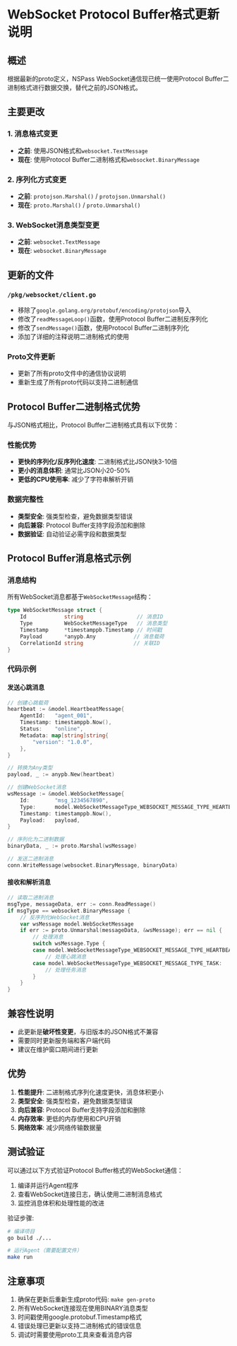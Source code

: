 # WebSocket Protocol Buffer格式更新说明

## 概述

根据最新的proto定义，NSPass WebSocket通信现已统一使用Protocol Buffer二进制格式进行数据交换，替代之前的JSON格式。

## 主要更改

### 1. 消息格式变更
- **之前**: 使用JSON格式和`websocket.TextMessage`
- **现在**: 使用Protocol Buffer二进制格式和`websocket.BinaryMessage`

### 2. 序列化方式变更
- **之前**: `protojson.Marshal()` / `protojson.Unmarshal()`
- **现在**: `proto.Marshal()` / `proto.Unmarshal()`

### 3. WebSocket消息类型变更
- **之前**: `websocket.TextMessage`
- **现在**: `websocket.BinaryMessage`

## 更新的文件

### `/pkg/websocket/client.go`
- 移除了`google.golang.org/protobuf/encoding/protojson`导入
- 修改了`readMessageLoop()`函数，使用Protocol Buffer二进制反序列化
- 修改了`sendMessage()`函数，使用Protocol Buffer二进制序列化
- 添加了详细的注释说明二进制格式的使用

### Proto文件更新
- 更新了所有proto文件中的通信协议说明
- 重新生成了所有proto代码以支持二进制通信

## Protocol Buffer二进制格式优势

与JSON格式相比，Protocol Buffer二进制格式具有以下优势：

### 性能优势
- **更快的序列化/反序列化速度**: 二进制格式比JSON快3-10倍
- **更小的消息体积**: 通常比JSON小20-50%
- **更低的CPU使用率**: 减少了字符串解析开销

### 数据完整性
- **类型安全**: 强类型检查，避免数据类型错误
- **向后兼容**: Protocol Buffer支持字段添加和删除
- **数据验证**: 自动验证必需字段和数据类型

## Protocol Buffer消息格式示例

### 消息结构
所有WebSocket消息都基于`WebSocketMessage`结构：

```go
type WebSocketMessage struct {
    Id            string                 // 消息ID
    Type          WebSocketMessageType   // 消息类型
    Timestamp     *timestamppb.Timestamp // 时间戳
    Payload       *anypb.Any            // 消息载荷
    CorrelationId string                // 关联ID
}
```

### 代码示例

#### 发送心跳消息
```go
// 创建心跳载荷
heartbeat := &model.HeartbeatMessage{
    AgentId:   "agent_001",
    Timestamp: timestamppb.Now(),
    Status:    "online",
    Metadata: map[string]string{
        "version": "1.0.0",
    },
}

// 转换为Any类型
payload, _ := anypb.New(heartbeat)

// 创建WebSocket消息
wsMessage := &model.WebSocketMessage{
    Id:        "msg_1234567890",
    Type:      model.WebSocketMessageType_WEBSOCKET_MESSAGE_TYPE_HEARTBEAT,
    Timestamp: timestamppb.Now(),
    Payload:   payload,
}

// 序列化为二进制数据
binaryData, _ := proto.Marshal(wsMessage)

// 发送二进制消息
conn.WriteMessage(websocket.BinaryMessage, binaryData)
```

#### 接收和解析消息
```go
// 读取二进制消息
msgType, messageData, err := conn.ReadMessage()
if msgType == websocket.BinaryMessage {
    // 反序列化WebSocket消息
    var wsMessage model.WebSocketMessage
    if err := proto.Unmarshal(messageData, &wsMessage); err == nil {
        // 处理消息
        switch wsMessage.Type {
        case model.WebSocketMessageType_WEBSOCKET_MESSAGE_TYPE_HEARTBEAT:
            // 处理心跳消息
        case model.WebSocketMessageType_WEBSOCKET_MESSAGE_TYPE_TASK:
            // 处理任务消息
        }
    }
}
```

## 兼容性说明

- 此更新是**破坏性变更**，与旧版本的JSON格式不兼容
- 需要同时更新服务端和客户端代码
- 建议在维护窗口期间进行更新

## 优势

1. **性能提升**: 二进制格式序列化速度更快，消息体积更小
2. **类型安全**: 强类型检查，避免数据类型错误
3. **向后兼容**: Protocol Buffer支持字段添加和删除
4. **内存效率**: 更低的内存使用和CPU开销
5. **网络效率**: 减少网络传输数据量

## 测试验证

可以通过以下方式验证Protocol Buffer格式的WebSocket通信：

1. 编译并运行Agent程序
2. 查看WebSocket连接日志，确认使用二进制消息格式
3. 监控消息体积和处理性能的改进

验证步骤:
```bash
# 编译项目
go build ./...

# 运行Agent（需要配置文件）
make run
```

## 注意事项

1. 确保在更新后重新生成proto代码: `make gen-proto`
2. 所有WebSocket连接现在使用BINARY消息类型
3. 时间戳使用google.protobuf.Timestamp格式
4. 错误处理已更新以支持二进制格式的错误信息
5. 调试时需要使用proto工具来查看消息内容
